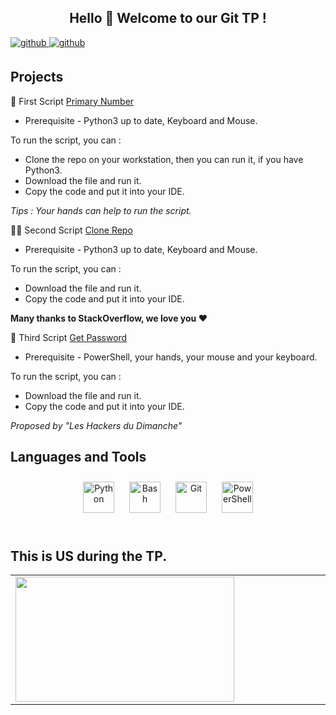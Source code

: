 ## <h2 align="center">Hello 👋  Welcome to our Git TP !</h2>  


<a href="https://github.com/Alxis99" target="_blank">
<img src=https://img.shields.io/badge/github-%2324292e.svg?&style=for-the-badge&logo=github&logoColor=white alt=github style="margin-bottom: 5px;" />
</a>
<a href="https://github.com/noraut0" target="_blank">
<img src=https://img.shields.io/badge/github-%2324292e.svg?&style=for-the-badge&logo=github&logoColor=white alt=github style="margin-bottom: 5px;" />
</a>

  

<br/>  

## Projects
🐍 First Script [Primary Number](https://github.com/Alxis99/AA-GIT-TP/blob/master/primary_number.py)
- Prerequisite - Python3 up to date, Keyboard and Mouse.

To run the script, you can : 
- Clone the repo on your workstation, then you can run it, if you have Python3. 
- Download the file and run it.
- Copy the code and put it into your IDE.

<em>Tips : Your hands can help to run the script.</em>

👯‍♂️ Second Script [Clone Repo](https://github.com/Alxis99/AA-GIT-TP/blob/master/Clone_repo.py)
- Prerequisite - Python3 up to date, Keyboard and Mouse.

To run the script, you can : 
- Download the file and run it.
- Copy the code and put it into your IDE.

**Many thanks to StackOverflow, we love you ❤️**

📶 Third Script [Get Password](https://github.com/Alxis99/AA-GIT-TP)  
- Prerequisite - PowerShell, your hands, your mouse and your keyboard.

To run the script, you can : 
- Download the file and run it.
- Copy the code and put it into your IDE.

<em>Proposed by "Les Hackers du Dimanche"</em>


## Languages and Tools  
<div align="center">  
<img style="margin: 10px" src="https://profilinator.rishav.dev/skills-assets/python-original.svg" alt="Python" height="50" />  
<img style="margin: 10px" src="https://profilinator.rishav.dev/skills-assets/gnu_bash-icon.svg" alt="Bash" height="50" />  
<img style="margin: 10px" src="https://profilinator.rishav.dev/skills-assets/git-scm-icon.svg" alt="Git" height="50" />  
<img style="margin: 10px" src="https://profilinator.rishav.dev/skills-assets/powershell.png" alt="PowerShell" height="50" />  
</div>  

<br/>  


## This is US during the TP.
<table align="center"><tr><td valign="top" width="50%" align="center">
<img src="https://i.imgur.com/0UW1yhc.gif" align="left" height="200" width="350" />
</td></table>  

